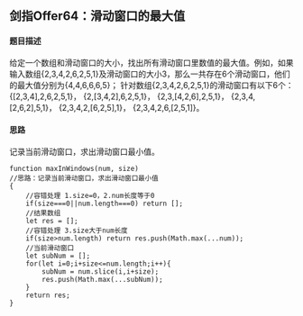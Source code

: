 ## 剑指Offer64：滑动窗口的最大值
#### 题目描述
给定一个数组和滑动窗口的大小，找出所有滑动窗口里数值的最大值。例如，如果输入数组{2,3,4,2,6,2,5,1}及滑动窗口的大小3，那么一共存在6个滑动窗口，他们的最大值分别为{4,4,6,6,6,5}； 针对数组{2,3,4,2,6,2,5,1}的滑动窗口有以下6个： {[2,3,4],2,6,2,5,1}， {2,[3,4,2],6,2,5,1}， {2,3,[4,2,6],2,5,1}， {2,3,4,[2,6,2],5,1}， {2,3,4,2,[6,2,5],1}， {2,3,4,2,6,[2,5,1]}。  
  
#### 思路
记录当前滑动窗口，求出滑动窗口最小值。  
```
function maxInWindows(num, size)
//思路：记录当前滑动窗口，求出滑动窗口最小值
{
    //容错处理 1.size=0，2.num长度等于0
    if(size===0||num.length===0) return [];
    //结果数组
    let res = [];
    //容错处理 3.size大于num长度
    if(size>num.length) return res.push(Math.max(...num));
    //当前滑动窗口
    let subNum = [];
    for(let i=0;i+size<=num.length;i++){
        subNum = num.slice(i,i+size);
        res.push(Math.max(...subNum));
    }
    return res;
}
```
